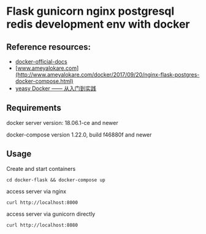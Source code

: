Flask gunicorn nginx postgresql redis development env with docker
=================================================

## Reference resources:
* [docker-official-docs](https://github.com/docker-library/docs)
* [www.ameyalokare.com](http://www.ameyalokare.com/docker/2017/09/20/nginx-flask-postgres-docker-compose.html)
* [yeasy Docker —— 从入门到实践](https://legacy.gitbook.com/book/yeasy/docker_practice/details)


## Requirements

docker server version: 18.06.1-ce and newer

docker-compose version 1.22.0, build f46880f and newer

## Usage

Create and start containers
```shell
cd docker-flask && docker-compose up
```

access server via nginx
```shell
curl http://localhost:8000
```

access server via gunicorn directly
```shell
curl http://localhost:8080
```
